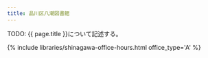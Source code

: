 ```yaml
---
title: 品川区八潮図書館
---
```


TODO: {{ page.title }}について記述する。

{% include libraries/shinagawa-office-hours.html office_type='A' %}
